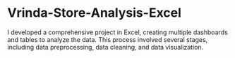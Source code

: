 # Vrinda-Store-Analysis-Excel
I developed a comprehensive project in Excel, creating multiple dashboards and tables to analyze the data. This process involved several stages, including data preprocessing, data cleaning, and data visualization.
